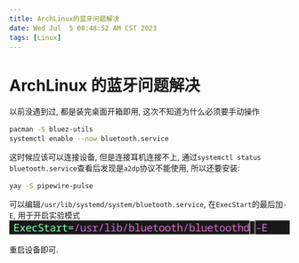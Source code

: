 ```yaml
---
title: ArchLinux的蓝牙问题解决
date: Wed Jul  5 08:48:52 AM CST 2023
tags: [Linux]
---
```


# ArchLinux 的蓝牙问题解决

以前没遇到过, 都是装完桌面开箱即用, 这次不知道为什么必须要手动操作

```bash
pacman -S bluez-utils
systemctl enable --now bluetooth.service
```

这时候应该可以连接设备, 但是连接耳机连接不上, 通过`systemctl status bluetooth.service`查看后发现是`a2dp`协议不能使用, 所以还要安装:

```bash
yay -S pipewire-pulse
```
可以编辑`/usr/lib/systemd/system/bluetooth.service`, 在`ExecStart`的最后加`-E`, 用于开启实验模式
![bluetooth](./assets/image.png)

重启设备即可.